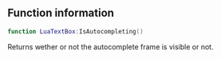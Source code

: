 ## Function information
```lua
function LuaTextBox:IsAutocompleting()
```

Returns wether or not the autocomplete frame is visible or not.